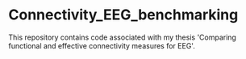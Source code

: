 # Connectivity_EEG_benchmarking
This repository contains code associated with my thesis 'Comparing functional and effective connectivity measures for EEG'.
